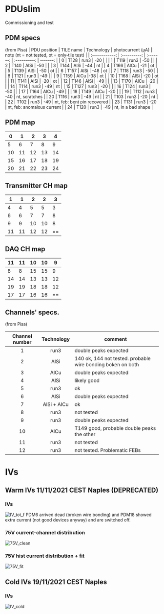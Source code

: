 # PDUslim
Commissioning and test


## PDM specs
(from Pisa)
| PDU position   | TILE name    | Technology |  photocurrent (μA) | note (nt = not tested, ot = only-tile test) |
| :------------: | :----------: | :-------: | :----------: | -------: |
| 0 | T128 | run3 | -20 | |
| 1 | T119 | run3 | -50 | |
| 2 | T140 | AlSi | -50 | |
| 3 | T144 | AlSi | -44 | nt |
| 4 | T166 | AlCu | -21 | ot |
| 5 | T139 | AlSi | -50 | ot |
| 6 |  T157 | AlSi | -48 | ot |
| 7 |  T118 | run3 | -50 | |
| 8 |  T121 | run3 | -49 | |
| 9 |  T159 | AlCu |-38 | ot |
| 10 |  T168 | AlSi | -20 | ot |
| 11 | T141 | AlSi | -20 | ot |
| 12 | T146 | AlSi | -49 | |
| 13 | T170 | AlCu | -20 | |
| 14 | T114 | run3 | -49 | nt |
| 15 | T127 | run3 | -20 | |
| 16 | T124 | run3 | -50 | |
| 17 | T164 | AlCu | -49 | |
| 18 | T149 | AlCu | -20 | |
| 19 | T112 | run3 | -40 | nt, scratches |
| 20 | T116 | run3 | -49 | nt |
| 21 | T103 | run3 | -20 | nt |
| 22 | T102 | run3 | -49 | nt, feb: bent pin recovered |
| 23 | T131 | run3 | -20 | nt, feb: anomalous current |
| 24 | T120 | run3 | -49 | nt, in a bad shape |


## PDM map
| 0 | 1 | 2 | 3 | 4 |
|---|---|---|---|---|
| 5 | 6 | 7 | 8 | 9 |
| 10 | 11 | 12 | 13 | 14 |
| 15 | 16 | 17 | 18 | 19 |
| 20 | 21 | 22 | 23 | 24 |
## Transmitter CH map
| 1 | 1 | 2 | 2 | 3 |
|---|---|---|---|---|
| 4| 4 | 5 | 5 | 3 |
| 6 | 6 | 7 | 7 | 8 |
| 9 | 9 | 10 | 10 | 8 |
| 11 | 11 | 12 | 12 | == |
## DAQ CH map
| 11 | 11 | 10 | 10 | 9|
|---|---|---|---|---|
| 8 | 8 | 15 | 15 | 9 |
| 14 | 14 | 13 | 13 | 12 |
| 19 | 19 | 18 | 18 | 12 |
| 17 | 17 | 16 | 16 | == |



## Channels' specs.
(from Pisa)

| Channel number | Technology | comment |
| :------------: | :----------: | ------- |
| 1 | run3 | double peaks expected |
| 2 | AlSi | 140 ok, 144 not tested. probable wire bonding boken on both |
| 3 | AlCu | double peaks expected |
| 4 | AlSi | likely good |
| 5 | run3 | ok |
| 6 | AlSi | double peaks expected |
| 7 | AlSi + AlCu | ok
| 8 | run3 | not tested |
| 9 | run3 | double peaks expected |
| 10 | AlCu | T149 good, probable double peaks the other |
| 11 | run3 | not tested |
| 12 | run3 | not tested. Problematic FEBs |


# IVs
## Warm IVs 11/11/2021 CEST Naples (DEPRECATED)
### IVs
![IV_tot_f](https://user-images.githubusercontent.com/75016958/142066592-ef2d97b7-2da4-4fd5-bd7c-880adddacea6.png)
PDM6 arrived dead (broken wire bonding) and PDM18 showed extra current (not good devices anyway) and are switched off.
 
 ### 75V current-channel distribution
 
![75V_clean](https://user-images.githubusercontent.com/75016958/142195353-16a2addb-9ea2-4c2a-b891-231829dff24e.png)


### 75V hist current distribution + fit
![75V_fit](https://user-images.githubusercontent.com/75016958/142198595-9931e6f6-344f-4140-92be-074ed490c8da.png)

## Cold IVs 19/11/2021 CEST Naples
### IVs
![IV_cold](https://user-images.githubusercontent.com/75016958/142669048-33d58dbc-8304-46be-ae72-e36a4fc70999.png)



